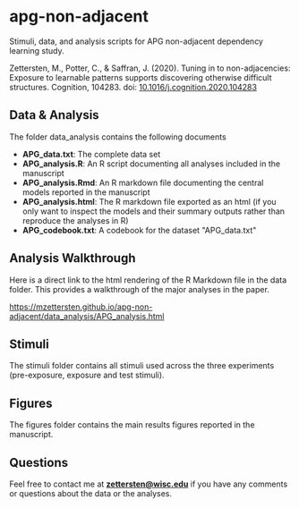 # apg-non-adjacent
Stimuli, data, and analysis scripts for APG non-adjacent dependency learning study.

Zettersten, M., Potter, C., & Saffran, J. (2020). Tuning in to non-adjacencies: Exposure to learnable patterns supports discovering otherwise difficult structures. Cognition, 104283. doi: [10.1016/j.cognition.2020.104283](https://doi.org/10.1016/j.cognition.2020.104283)

## Data & Analysis

The folder data_analysis contains the following documents

- **APG_data.txt**: The complete data set
- **APG_analysis.R**: An R script documenting all analyses included in the manuscript
- **APG_analysis.Rmd**: An R markdown file documenting the central models reported in the manuscript
- **APG_analysis.html**: The R markdown file exported as an html (if you only want to inspect the models and their summary outputs rather than reproduce the analyses in R)
- **APG_codebook.txt**: A codebook for the dataset "APG_data.txt"

## Analysis Walkthrough

Here is a direct link to the html rendering of the R Markdown file in the data folder. This provides a walkthrough of the major analyses in the paper.

https://mzettersten.github.io/apg-non-adjacent/data_analysis/APG_analysis.html

## Stimuli

The stimuli folder contains all stimuli used across the three experiments (pre-exposure, exposure and test stimuli).

## Figures

The figures folder contains the main results figures reported in the manuscript.

## Questions

Feel free to contact me at **zettersten@wisc.edu** if you have any comments or questions about the data or the analyses.

